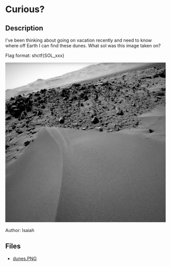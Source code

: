 # Curious?

## Description

I've been thinking about going on vacation recently and need to know where off Earth I can find these dunes. What sol was this image taken on?



Flag format: shctf{SOL_xxx}



![dunes.PNG](/files/8593ef040220ef61ba28f2e45c1fd645/dunes.PNG)



Author: Isaiah

## Files

* [dunes.PNG](files/dunes.PNG)

